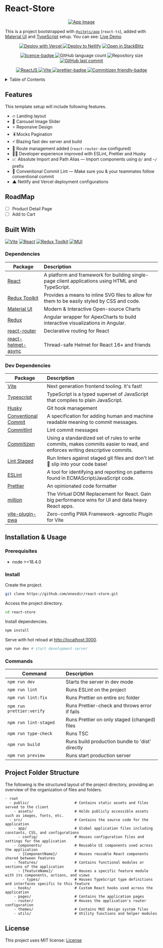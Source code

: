 # React-Store

<p align="center">
  <a href="https://github.com/enesdir/react-store">
    <img alt="App Image" src="https://i.ibb.co/bLzrhYP/react-store.webp" />
  </a>
</p>

This is a project bootstrapped with [`@vitejs/app`](https://vitejs.dev/guide/#scaffolding-your-first-vite-project) (`react-ts`), added with [Material UI][MUI-url] and [TypeScript][TS-url] setup. You can see: [Live Demo][Live-url]

<p align="center">
  <a href="https://vercel.com/import/git?s=https://github.com/enesdir/react-store">
    <img alt="Deploy with Vercel" src="https://vercel.com/button" />
  </a>
  <a href="https://app.netlify.com/start/deploy?repository=https://github.com/enesdir/react-store">
  <img alt="Deploy to Netlify" src="https://www.netlify.com/img/deploy/button.svg"/></a>
  <a href="https://stackblitz.com/github/enesdir/react-store">
    <img alt="Open in StackBlitz" src="https://developer.stackblitz.com/img/open_in_stackblitz.svg"/>
  </a>
</p>

<p align="center">
  <a href="https://github.com/enesdir/react-store/blob/master/LICENSE.md">
    <img alt="licence-badge" src="https://img.shields.io/badge/license-MIT-brightgreen?color=blue" />
  </a>
  <img alt="GitHub language count" src="https://img.shields.io/github/languages/count/enesdir/react-store"/>
  <img alt="Repository size" src="https://img.shields.io/github/repo-size/enesdir/react-store"/>
  <a href="https://github.com/enesdir/react-store/commits/master">
    <img alt="GitHub last commit" src="https://img.shields.io/github/last-commit/enesdir/react-store?color=blue"/>
  </a>
</p>

<p align="center">
  <a target="_blank" href="https://reactjs.org/">
    <img alt="ReactJS" src="https://img.shields.io/static/v1?color=blue&label=React&message=JS&?style=plastic&logo=React">
  </a>
  <a target="_blank" href="https://vitejs.dev/">
    <img alt="Vite" src="https://img.shields.io/static/v1?color=blue&label=Vite&message=JS&?style=plastic&logo=Vite">
  </a>
  <a target="_blank" href="https://prettier.io/">
    <img alt="prettier-badge" src="https://img.shields.io/badge/code_style-prettier-ff69b4.svg?style=flat-square" />
  </a>
    <a target="_blank" href="http://commitizen.github.io/cz-cli/">
    <img alt="Commitizen friendly-badge" src="https://img.shields.io/badge/commitizen-friendly-brightgreen.svg?style=flat-square" />
  </a>
</p>

<details>
<summary>Table of Contents</summary>

- [React-Store](#react-store)
  - [Features](#features)
  - [RoadMap](#roadmap)
  - [Built With](#built-with)
    - [Dependencies](#dependencies)
    - [Dev Dependencies](#dev-dependencies)
  - [Installation \& Usage](#installation--usage)
    - [Prerequisites](#prerequisites)
    - [Install](#install)
    - [Commands](#commands)
  - [Project Folder Structure](#project-folder-structure)
  - [License](#license)

</details>

## Features

This template setup will include following features.

- 🔥 Landing layout
- 🌇 Carousel Image Slider
- ⭐️ Reponsive Design
- 🪳Mocks Pagination
- ⚡ Blazing fast dev server and build
- 🔗 Route management added (`react-router-dom` configured)
- 🧙‍♂️ Developer experience improved with ESLint, Prettier and Husky
- 📈 Absolute Import and Path Alias — Import components using `@/` and `~/` prefix
- 🤖 Conventional Commit Lint — Make sure you & your teammates follow conventional commit
- ▲ Netlify and Vercel deployment configurations

## RoadMap

- [ ] Product Detail Page
- [ ] Add to Cart

## Built With

[![Vite][Vite]][Vite-url] [![React][React.js]][React-url] [![Redux Toolkit][RTK]][Rtk-url] [![MUI][MUI]][MUI-url]

### Dependencies

| Package                                      | Description                                                                                      |
| -------------------------------------------- | :----------------------------------------------------------------------------------------------- |
| [React][React-url]                           | A platform and framework for building single-page client applications using HTML and TypeScript. |
| [Redux Toolkit][Rtk-url]                     | Provides a means to inline SVG files to allow for them to be easily styled by CSS and code.      |
| [Material UI][MUI-url]                       | Modern & Interactive Open-source Charts                                                          |
| [Redux][Redux-url]                           | Angular wrapper for ApexCharts to build interactive visualizations in Angular.                   |
| [react-router][react-router-url]             | Declarative routing for React                                                                    |
| [react-helmet-async][react-helmet-async-url] | Thread-safe Helmet for React 16+ and friends                                                     |

### Dev Dependencies

| Package                                        | Description                                                                                                                 |
| ---------------------------------------------- | :-------------------------------------------------------------------------------------------------------------------------- |
| [Vite][Vite-url]                               | Next generation frontend tooling. It's fast!                                                                                |
| [Typescript][TS-url]                           | TypeScript is a typed superset of JavaScript that compiles to plain JavaScript.                                             |
| [Husky][Husky-url]                             | Git hook management                                                                                                         |
| [Conventional Commit][Conventional-Commit-url] | A specification for adding human and machine readable meaning to commit messages.                                           |
| [Commitlint][Commitlint-url]                   | Lint commit messages                                                                                                        |
| [Commitizen][Commitizen-url]                   | Using a standardized set of rules to write commits, makes commits easier to read, and enforces writing descriptive commits. |
| [Lint Staged][Lint-Staged-url]                 | Run linters against staged git files and don't let 💩 slip into your code base!                                             |
| [ESLint][ESLint-url]                           | A tool for identifying and reporting on patterns found in ECMAScript/JavaScript code.                                       |
| [Prettier][Prettier-url]                       | An opinionated code formatter                                                                                               |
| [million][million-url]                         | The Virtual DOM Replacement for React. Gain big performance wins for UI and data heavy React apps.                          |
| [vite-plugin-pwa][vite-pwa-url]                | Zero-config PWA Framework-agnostic Plugin for Vite                                                                          |

## Installation & Usage

### Prerequisites

- node >=18.4.0

### Install

Create the project.

```bash
git clone https://github.com/enesdir/react-store.git
```

Access the project directory.

```bash
cd react-store
```

Install dependencies.

```bash
npm install
```

Serve with hot reload at <http://localhost:3000>.

```bash
npm run dev # start development server
```

### Commands

| Command                   | Description                                     |
| ------------------------- | :---------------------------------------------- |
| `npm run dev`             | Starts the server in dev mode                   |
| `npm run lint`            | Runs ESLint on the project                      |
| `npm run lint:fix`        | Runs Prettier on entire src folder              |
| `npm run prettier:verify` | Runs Prettier-check and throws error if fails   |
| `npm run lint-staged`     | Runs Prettier on only staged (changed) files    |
| `npm run type-check`      | Runs TSC                                        |
| `npm run build`           | Runs build production bundle to 'dist' directly |
| `npm run preview`         | Runs start production server                    |

## Project Folder Structure

The following is the structured layout of the project directory, providing an overview of the organization of files and folders.

```plaintext
- root
  - public/                     # Contains static assets and files served to the client
    - assets/                   # Holds publicly accessible assets such as images, fonts, etc.
  - src/                        # Contains the source code for the application
    - app/                      # Global application files including constants, CSS, and configurations
      - config/                 # Houses configuration files and settings for the application
    - components/               # Reusable UI components used across the application
      - {ComponentName}/        # Houses reusable React components shared between features
    - features/                 # Contains functional modules or sections of the application
      - {featureName}/          # Houses a specific feature module with its components, actions, and views
        - types/                # Houses TypeScript type definitions and interfaces specific to this feature
    - hooks/                    # Custom React hooks used across the application
    - pages/                    # Contains the application pages
    - router/                   # Houses the application's router configuration
    - themes/                   # Contains MUI design system files
    - utils/                    # Utility functions and helper modules
```

## License

This project uses MIT license: [License](https://github.com/enesdir/react-store/blob/master/LICENSE.md)

<!-- MARKDOWN LINKS & IMAGES -->

[Vite]: https://img.shields.io/badge/vite-646CFF?style=for-the-badge&logo=vite&logoColor=white
[Vite-url]: https://vitejs.dev/
[React.js]: https://img.shields.io/badge/React-20232A?style=for-the-badge&logo=react&logoColor=61DAFB
[React-url]: https://reactjs.org/
[RTK]: https://img.shields.io/badge/redux-764ABC?style=for-the-badge&logo=redux&logoColor=white
[RTK-url]: https://redux-toolkit.js.org/
[MUI]: https://img.shields.io/badge/MUI-007FFF?style=for-the-badge&logo=mui&logoColor=white
[MUI-url]: https://mui.com/
[TS-url]: https://www.typescriptlang.org/
[Live-url]: https://react-store.enesesen.com/
[Husky-url]: https://typicode.github.io/husky/
[Conventional-Commit-url]: https://www.conventionalcommits.org/
[Commitlint-url]: https://commitlint.js.org/#/
[ESLint-url]: https://eslint.org/
[Prettier-url]: https://prettier.io/
[Redux-url]: https://redux.js.org/
[Commitizen-url]: https://commitizen-tools.github.io/commitizen/
[Lint-Staged-url]: https://github.com/okonet/lint-staged#readme
[million-url]: https://github.com/aidenybai/million
[vite-pwa-url]: https://github.com/vite-pwa/vite-plugin-pwa
[react-router-url]: https://github.com/remix-run/react-router
[react-helmet-async-url]: https://github.com/staylor/react-helmet-async
